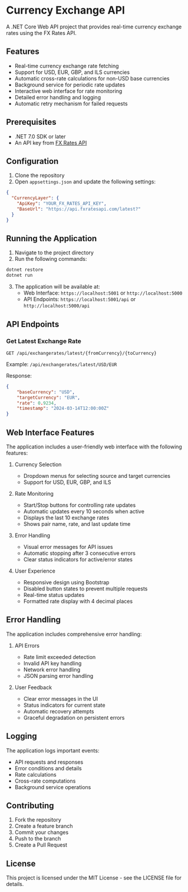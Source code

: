 # Currency Exchange API

A .NET Core Web API project that provides real-time currency exchange rates using the FX Rates API.

## Features

- Real-time currency exchange rate fetching
- Support for USD, EUR, GBP, and ILS currencies
- Automatic cross-rate calculations for non-USD base currencies
- Background service for periodic rate updates
- Interactive web interface for rate monitoring
- Detailed error handling and logging
- Automatic retry mechanism for failed requests

## Prerequisites

- .NET 7.0 SDK or later
- An API key from [FX Rates API](https://fxratesapi.com/)

## Configuration

1. Clone the repository
2. Open `appsettings.json` and update the following settings:
```json
{
  "CurrencyLayer": {
    "ApiKey": "YOUR_FX_RATES_API_KEY",
    "BaseUrl": "https://api.fxratesapi.com/latest?"
  }
}
```

## Running the Application

1. Navigate to the project directory
2. Run the following commands:
```bash
dotnet restore
dotnet run
```
3. The application will be available at:
   - Web Interface: `https://localhost:5001` or `http://localhost:5000`
   - API Endpoints: `https://localhost:5001/api` or `http://localhost:5000/api`

## API Endpoints

### Get Latest Exchange Rate
```
GET /api/exchangerates/latest/{fromCurrency}/{toCurrency}
```
Example: `/api/exchangerates/latest/USD/EUR`

Response:
```json
{
    "baseCurrency": "USD",
    "targetCurrency": "EUR",
    "rate": 0.9234,
    "timestamp": "2024-03-14T12:00:00Z"
}
```

## Web Interface Features

The application includes a user-friendly web interface with the following features:

1. Currency Selection
   - Dropdown menus for selecting source and target currencies
   - Support for USD, EUR, GBP, and ILS

2. Rate Monitoring
   - Start/Stop buttons for controlling rate updates
   - Automatic updates every 10 seconds when active
   - Displays the last 10 exchange rates
   - Shows pair name, rate, and last update time

3. Error Handling
   - Visual error messages for API issues
   - Automatic stopping after 3 consecutive errors
   - Clear status indicators for active/error states

4. User Experience
   - Responsive design using Bootstrap
   - Disabled button states to prevent multiple requests
   - Real-time status updates
   - Formatted rate display with 4 decimal places

## Error Handling

The application includes comprehensive error handling:

1. API Errors
   - Rate limit exceeded detection
   - Invalid API key handling
   - Network error handling
   - JSON parsing error handling

2. User Feedback
   - Clear error messages in the UI
   - Status indicators for current state
   - Automatic recovery attempts
   - Graceful degradation on persistent errors

## Logging

The application logs important events:
- API requests and responses
- Error conditions and details
- Rate calculations
- Cross-rate computations
- Background service operations

## Contributing

1. Fork the repository
2. Create a feature branch
3. Commit your changes
4. Push to the branch
5. Create a Pull Request

## License

This project is licensed under the MIT License - see the LICENSE file for details. 